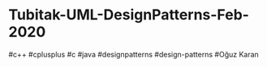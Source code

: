 # Tubitak-UML-DesignPatterns-Feb-2020
#c++
#cplusplus
#c
#java
#designpatterns
#design-patterns
#Oğuz Karan
